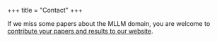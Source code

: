 +++
title = "Contact"
+++

If we miss some papers about the MLLM domain, you are welcome to [contribute your papers and results to our website](https://forms.gle/ARF33DpFhe6bx2ZS6).
